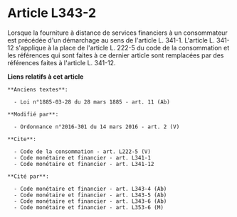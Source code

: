 # Article L343-2

Lorsque la fourniture à distance de services financiers à un consommateur est précédée d'un démarchage au sens de l'article
L. 341-1. L'article L. 341-12 s'applique à la place de l'article L. 222-5 du code de la consommation et les références qui
sont faites à ce dernier article sont remplacées par des références faites à l'article L. 341-12.

**Liens relatifs à cet article**

	**Anciens textes**:

	  - Loi n°1885-03-28 du 28 mars 1885 - art. 11 (Ab)

	**Modifié par**:

	  - Ordonnance n°2016-301 du 14 mars 2016 - art. 2 (V)

	**Cite**:

	  - Code de la consommation - art. L222-5 (V)
	  - Code monétaire et financier - art. L341-1
	  - Code monétaire et financier - art. L341-12

	**Cité par**:

	  - Code monétaire et financier - art. L343-4 (Ab)
	  - Code monétaire et financier - art. L343-5 (Ab)
	  - Code monétaire et financier - art. L343-6 (Ab)
	  - Code monétaire et financier - art. L353-6 (M)
